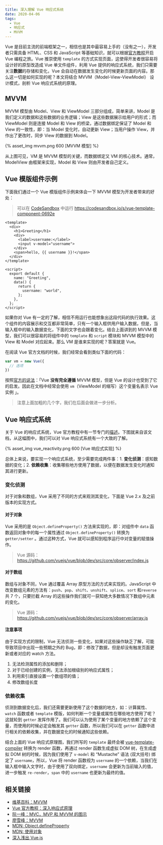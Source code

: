 ```yaml
---
title: 深入理解 Vue 响应式系统
date: 2020-04-06
tags:
  - Vue
  - 响应式
  - MVVM
---
```


Vue 是目前主流的前端框架之一，相信也是其中最容易上手的（没有之一），开发者只需具备 HTML、CSS 和 JavaScript 等基础知识，就可以根据[官方教程](https://cn.vuejs.org/v2/guide/)开启 Vue 编程之旅。Vue 推崇使用 `template` 的方式实现页面，这使得开发者很容易将设计好的原型改造成 Vue 单文件组件，利用 Vue 提供的响应式系统，我们只需要关注**数据**的存储和变化，Vue 会自动在数据发生变化的时候更新页面的内容。那么这一切是如何实现的呢？本文将结合 MVVM（Model-View-ViewModel） 设计模式，剖析 Vue 响应式系统的原理。

<escape><!-- more --></escape>

## MVVM

MVVM 模型由 Model、View 和 ViewModel 三部分组成，简单来讲，Model 是我们定义的数据和这些数据的业务逻辑；View 是这些数据展示给用户的形式；而 ViewModel 则是连接 Model 和 View 的桥梁，通过数据绑定保证了 Model 和 View 的一致性，即：当 Model 变化时，自动更新 View；当用户操作 View，并作出了更改时，同步 View 的数据到 Model。

{% asset_img mvvm.png 600 [MVVM 模型] %}

从上图可见，VM 是 MVVM 模型的关键，而数据绑定又 VM 的核心技术。通常， ModelView 由框架来实现，Model 和 View 则由开发者自己定义。

## Vue 模版组件示例

下面我们通过一个 Vue 模版组件示例来体会一下 MVVM 模型为开发者带来的好处：

> 可以在 [CodeSandbox](https://codesandbox.io/) 中运行 https://codesandbox.io/s/vue-template-component-0692e

```vue
<template>
  <div>
    <h1>Greeting</h1>
    <div>
      <label>username:</label>
      <input v-model="username">
    </div>
    <span>hello, {{ username }}!</span>
  </div>
</template>

<script>
  export default {
    name: "Greeting",
    data() {
      return {
        username: "world",
      };
    },
  };
</script>
```

如果你对 Vue 有一定的了解，相信不用运行也能想象出这段代码的执行效果。这个组件的内容展示和交互都非常简单，只有一个输入框供用户输入数据，但是，当输入框中的输入数据变化，下面的文字也会跟着变化。结合上面讲到的 MVVM 模型，我们可以很容易的将组件中的 `template` 和 `script` 模块和 MVVM 模型中的 View 和 Model 对应起来。那么 VM 是谁来实现的呢？答案就是 Vue。

在阅读 Vue 官方文档的时候，我们经常会看到类似下面的代码：

```javascript
var vm = new Vue({
  // 选项
})
```

按照[官方的说法]([https://cn.vuejs.org/v2/guide/instance.html#%E5%88%9B%E5%BB%BA%E4%B8%80%E4%B8%AA-Vue-%E5%AE%9E%E4%BE%8B](https://cn.vuejs.org/v2/guide/instance.html#创建一个-Vue-实例))：「Vue **没有完全遵循** MVVM 模型，但是 Vue 的设计也受到了它的启发。因此在文档中经常会使用 `vm`（ViewModel 的缩写）这个变量名表示 Vue 实例 」。

> 注意上面加粗的几个字，我们在后面会做进一步分析。

## Vue 响应式系统

关于 Vue 的响应式系统，Vue 官方教程中有一节专门的[描述](https://cn.vuejs.org/v2/guide/reactivity.html)。下图就来自该文档，从这幅图中，我们可以对 Vue 响应式系统有一个大致的了解。

{% asset_img vue_reactivity.png 600 [Vue 响应式实现] %}

总体上来说，要实现一个响应式系统，至少需要完成两件事：1. **变化侦测**：感知数据的变化；2. **依赖收集**：收集哪些地方使用了数据，以便在数据发生变化时通知其进行更新。

### 变化侦测

对于对象和数组，Vue 采用了不同的方式来观测其变化，下面是 Vue 2.x 及之前版本的实现方式。

#### 对于对象

Vue 采用的是 `Object.defineProperty()` 方法来实现的，即：对组件中 `data` 函数返回对象中的每一个属性通过 `Object.defineProperty()` 转换为 `getter/setter` 。通过这种方式，Vue 就可以感知到程序运行中对变量的赋值操作。

> Vue 源码：https://github.com/vuejs/vue/blob/dev/src/core/observer/index.js

#### 对于数组

数组与对象不同，Vue 通过覆盖 Array 原型方法的方式来实现的。JavaScript 中改变数组元素的方法有：`push`、`pop`、`shift`、`unshift`、`splice`、`sort` 和`reverse` 共 7 个，只要拦截 Array 的这些操作我们就可一获知绝大多数情况下数组中元素的变化。

>  Vue 源码：https://github.com/vuejs/vue/blob/dev/src/core/observer/array.js

#### 注意事项

由于实现方式的限制，Vue 无法侦测一些变化，如果对这些操作缺乏了解，可能导致项目中出现一些预期之外的 Bug，即：修改了数据，但是却没有触发页面更新或者对应的 watch 方法。

1. 无法检测属性的添加和删除；
2. 对于已经创建的实例，无法添加根级别的响应式属性；
3. 利用索引直接设置一个数组项的值；
4. 修改数组长度

### 依赖收集

侦测到数据变化后，我们还需要更新使用了这个数据的地方，如：计算属性、`watch` 函数或者 `template` 模版，如何判断一个变量或属性在哪些地方使用了呢？这就轮到 `getter` 发挥作用了。我们可以认为使用了某个变量的地方依赖了这个变量，而使用的时候必定会触发其 `getter` 函数，所以我们可以在 `getter` 函数中进行相关的依赖收集，并在数据变化的时候通知这些依赖。

结合上面的 Vue 响应式原理图，我们所写的 `template` 最终会被 [vue-template-compiler](https://github.com/vuejs/vue/tree/dev/packages/vue-template-compiler) 转换为 render 函数，再通过 render 函数生成虚拟 DOM 树，在生成虚拟 DOM 树的时候，因为我们使用了 `v-model` 和 “Mustache” 语法 (双大括号) 绑定了 `username`，所以，Vue 将 render 函数视为 `username` 的一个依赖，当我们在输入框中输入文字时，由于使用了双向绑定，`username` 会更新为当前输入的值，进一步触发 `re-render`，`span` 中的 `username` 也更新为最终的值。

## 相关链接

- [维基百科：MVVM](https://zh.wikipedia.org/wiki/MVVM)
- [Vue 官方教程：深入响应式原理](https://cn.vuejs.org/v2/guide/reactivity.html)
- [阮一峰：MVC，MVP 和 MVVM 的图示](http://www.ruanyifeng.com/blog/2015/02/mvcmvp_mvvm.html)
- [廖雪峰：MVVM](https://www.liaoxuefeng.com/wiki/1022910821149312/1108898947791072)
- [MDN: Object.defineProperty](https://developer.mozilla.org/zh-CN/docs/Web/JavaScript/Reference/Global_Objects/Object/defineProperty)
- [MDN: 使用对象](https://developer.mozilla.org/zh-CN/docs/Web/JavaScript/Guide/Working_with_Objects)
- [深入浅出 Vue.js](https://book.douban.com/subject/32581281/)
